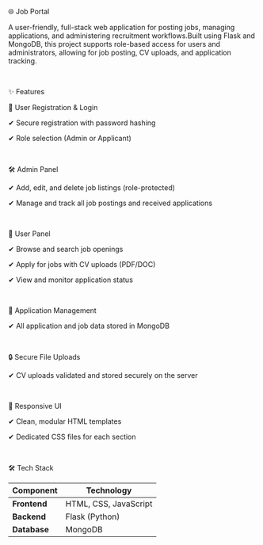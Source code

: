 🌐 Job Portal

A user-friendly, full-stack web application for posting jobs, managing applications, and administering recruitment workflows.Built using Flask and MongoDB, this project supports role-based access for users and administrators, allowing for job posting, CV uploads, and application tracking.

<br>




✨ Features

🔑 User Registration & Login

✔ Secure registration with password hashing

✔ Role selection (Admin or Applicant)

<br>





🛠 Admin Panel

✔ Add, edit, and delete job listings (role-protected)

✔ Manage and track all job postings and received applications

<br>







👤 User Panel

✔ Browse and search job openings

✔ Apply for jobs with CV uploads (PDF/DOC)

✔ View and monitor application status

<br>







📂 Application Management

✔ All application and job data stored in MongoDB

<br>







🔒 Secure File Uploads

✔ CV uploads validated and stored securely on the server

<br>





🎨 Responsive UI

✔ Clean, modular HTML templates

✔ Dedicated CSS files for each section

<br>






🛠 Tech Stack

| Component    | Technology            |
| ------------ | --------------------- |
| **Frontend** | HTML, CSS, JavaScript |
| **Backend**  | Flask (Python)        |
| **Database** | MongoDB               |






